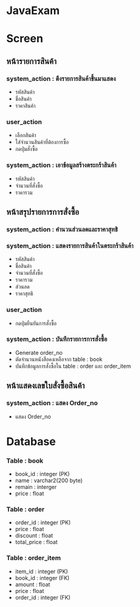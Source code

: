 # JavaExam

# Screen
## หน้ารายการสินค้า
### system_action : ดึงรายการสินค้าขึ้นมาแสดง
- รหัสสินค้า
- ชื่อสินค้า
- ราคาสินค้า
### user_action
- เลือกสินค้า
- ใส่จำนวนสินค้าที่ต้องการซื้อ
- กดปุ่มสั่งซื้อ

### system_action : เอาข้อมูลสร้างตระกร้าสินค้า
- รหัสสินค้า
- จำนวนที่สั่งซื้อ
- ราคารวม


## หน้าสรุปรายการการสั่งซื้อ
### system_action : คำนวนส่วนลดและราคาสุทธิ

### system_action : แสดงรายการสินค้าในตระกร้าสินค้า
- รหัสสินค้า
- ชื่อสินค้า
- จำนวนที่สั่งซื้อ
- ราคารวม
- ส่วนลด 
- ราคาสุทธิ

### user_action
- กดปุ่มยืนยันการสั่งซื้อ

### system_action : บันทึกรายการการสั่งซื้อ
- Generate order_no
- ตัดจำนวนหนังสือคงเหลือจาก table : book
- บันทึกข้อมูลการสั่งซื้อใน table : order และ order_item

## หน้าแสดงเลขใบสั่งซื้อสินค้า
### system_action : แสดง Order_no
- แสดง Order_no

# Database
### Table : book
- book_id : integer (PK)
- name	: varchar2(200 byte)
- remain : interger	
- price : float

### Table : order
- order_id : integer (PK)
- price	: float
- discount : float	
- total_price : float

### Table : order_item
- item_id : integer (PK)
- book_id : integer (FK)
- amount : float	
- price : float
- order_id : integer (FK)
